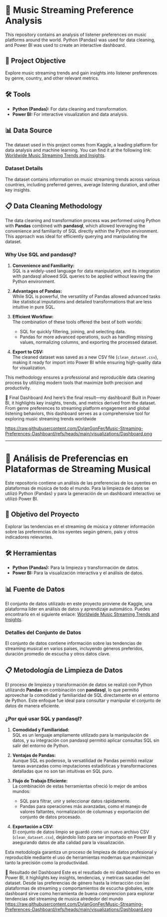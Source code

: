 # 🎵 Music Streaming Preference Analysis

This repository contains an analysis of listener preferences on music platforms around the world. Python (Pandas) was used for data cleaning, and Power BI was used to create an interactive dashboard.

## 🚀 Project Objective
Explore music streaming trends and gain insights into listener preferences by genre, country, and other relevant metrics.

## 🛠️ Tools
- **Python (Pandas):** For data cleaning and transformation.
- **Power BI:** For interactive visualization and data analysis.

## 📊 Data Source
The dataset used in this project comes from Kaggle, a leading platform for data analysis and machine learning. You can find it at the following link: [Worldwide Music Streaming Trends and Insights](https://www.kaggle.com/datasets/salehahmedsaleh/worldwide-music-streaming-trends-and-insights).

### Dataset Details
The dataset contains information on music streaming trends across various countries, including preferred genres, average listening duration, and other key insights.

## 📋 Data Cleaning Methodology

The data cleaning and transformation process was performed using Python with **Pandas** combined with **pandasql**, which allowed leveraging the convenience and familiarity of SQL directly within the Python environment. This approach was ideal for efficiently querying and manipulating the dataset.

### Why Use SQL and pandasql?
1. **Convenience and Familiarity:**  
   SQL is a widely-used language for data manipulation, and its integration with pandasql allowed SQL queries to be applied without leaving the Python environment.

2. **Advantages of Pandas:**  
   While SQL is powerful, the versatility of Pandas allowed advanced tasks like statistical imputations and detailed transformations that are less intuitive in pure SQL.

3. **Efficient Workflow:**  
   The combination of these tools offered the best of both worlds:  
   - SQL for quickly filtering, joining, and selecting data.  
   - Pandas for more advanced operations, such as handling missing values, normalizing columns, and exporting the processed dataset.

4. **Export to CSV:**  
   The cleaned dataset was saved as a new CSV file (`clean_dataset.csv`), making it ready for import into Power BI while ensuring high-quality data for visualization.

This methodology ensures a professional and reproducible data cleaning process by utilizing modern tools that maximize both precision and productivity.

🎯 Final Dashboard
And here’s the final result—my dashboard! Built in Power BI, it highlights key insights, trends, and metrics derived from the dataset. From genre preferences to streaming platform engagement and global listening behaviors, this dashboard serves as a comprehensive tool for exploring music streaming trends worldwide

https://raw.githubusercontent.com/DylanGonFer/Music-Streaming-Preferences-Dashboard/refs/heads/main/visualizations/Dashboard.png



---

# 🎵 Análisis de Preferencias en Plataformas de Streaming Musical

Este repositorio contiene un análisis de las preferencias de los oyentes en plataformas de música de todo el mundo. Para la limpieza de datos se utilizó Python (Pandas) y para la generación de un dashboard interactivo se utilizó Power BI.

## 🚀 Objetivo del Proyecto
Explorar las tendencias en el streaming de música y obtener información sobre las preferencias de los oyentes según género, país y otros indicadores relevantes.

## 🛠️ Herramientas
- **Python (Pandas):** Para la limpieza y transformación de datos.
- **Power BI:** Para la visualización interactiva y el análisis de datos.

## 📊 Fuente de Datos
El conjunto de datos utilizado en este proyecto proviene de Kaggle, una plataforma líder en análisis de datos y aprendizaje automático. Puedes encontrarlo en el siguiente enlace: [Worldwide Music Streaming Trends and Insights](https://www.kaggle.com/datasets/salehahmedsaleh/worldwide-music-streaming-trends-and-insights).

### Detalles del Conjunto de Datos
El conjunto de datos contiene información sobre las tendencias de streaming musical en varios países, incluyendo géneros preferidos, duración promedio de escucha y otros datos clave.

## 📋 Metodología de Limpieza de Datos

El proceso de limpieza y transformación de datos se realizó con Python utilizando **Pandas** en combinación con **pandasql**, lo que permitió aprovechar la comodidad y familiaridad de SQL directamente en el entorno de Python. Este enfoque fue ideal para consultar y manipular el conjunto de datos de manera eficiente.

### ¿Por qué usar SQL y pandasql?
1. **Comodidad y Familiaridad:**  
   SQL es un lenguaje ampliamente utilizado para la manipulación de datos, y su integración con pandasql permitió aplicar consultas SQL sin salir del entorno de Python.

2. **Ventajas de Pandas:**  
   Aunque SQL es poderoso, la versatilidad de Pandas permitió realizar tareas avanzadas como imputaciones estadísticas y transformaciones detalladas que no son tan intuitivas en SQL puro.

3. **Flujo de Trabajo Eficiente:**  
   La combinación de estas herramientas ofreció lo mejor de ambos mundos:  
   - SQL para filtrar, unir y seleccionar datos rápidamente.  
   - Pandas para operaciones más avanzadas, como el manejo de valores faltantes, normalización de columnas y exportación del conjunto de datos procesado.

4. **Exportación a CSV:**  
   El conjunto de datos limpio se guardó como un nuevo archivo CSV (`clean_dataset.csv`), dejándolo listo para ser importado en Power BI y asegurando datos de alta calidad para la visualización.

Esta metodología garantiza un proceso de limpieza de datos profesional y reproducible mediante el uso de herramientas modernas que maximizan tanto la precisión como la productividad.

🎯 Resultado del Dashboard
Este es el resutlado de mi dashboard! Hecho en Power BI, it highlights key insights, tendencias, y metricas sacadas del dataset. Desde las preferencias de género hasta la interacción con las plataformas de streaming y comportamientos de escucha globales, este dashboard sirve como herramienta de buena comprencion para explorar tendencias del streaming de musica alrededor del mundo
https://raw.githubusercontent.com/DylanGonFer/Music-Streaming-Preferences-Dashboard/refs/heads/main/visualizations/Dashboard.png
